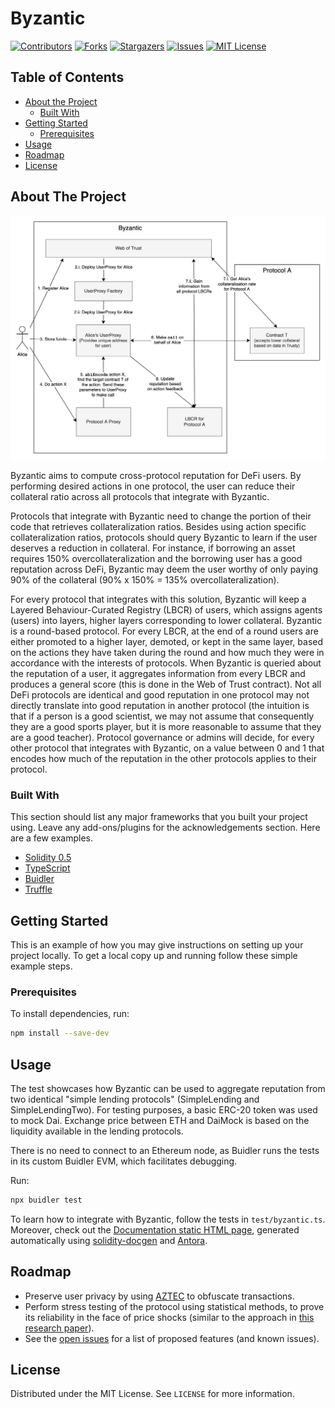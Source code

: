 # Byzantic

[![Contributors][contributors-shield]][contributors-url]
[![Forks][forks-shield]][forks-url]
[![Stargazers][stars-shield]][stars-url]
[![Issues][issues-shield]][issues-url]
[![MIT License][license-shield]][license-url]







<!-- TABLE OF CONTENTS -->
## Table of Contents

* [About the Project](#about-the-project)
  * [Built With](#built-with)
* [Getting Started](#getting-started)
  * [Prerequisites](#prerequisites)
* [Usage](#usage)
* [Roadmap](#roadmap)
* [License](#license)



<!-- ABOUT THE PROJECT -->
## About The Project

<img src="images/architecture.png" alt="Architecture Diagram">

Byzantic aims to compute cross-protocol reputation for DeFi users. By performing desired actions in one protocol, the user can reduce
their collateral ratio across all protocols that integrate with Byzantic.

Protocols that integrate with Byzantic need to change the portion of their code that retrieves collateralization ratios. Besides using action specific collateralization ratios, protocols should query Byzantic to learn if the user deserves a reduction in collateral. For instance, if borrowing an asset requires 150% overcollateralization and the borrowing user has a good reputation across DeFi, Byzantic may deem the user worthy of only paying 90% of the collateral (90% x 150% = 135% overcollateralization). 

For every protocol that integrates with this solution, Byzantic will keep a Layered Behaviour-Curated Registry (LBCR) of users, which assigns agents (users) into layers, higher layers corresponding to lower collateral. Byzantic is a round-based protocol. For every LBCR, at the end of a round users are either promoted to a higher layer, demoted, or kept in the same layer, based on the actions they have taken during the round and how much they were in accordance with the interests of protocols. When Byzantic is queried about the reputation of a user, it aggregates information from every LBCR and produces a general score (this is done in the Web of Trust contract). Not all DeFi protocols are identical and good reputation in one protocol may not directly translate into good reputation in another protocol (the intuition is that if a person is a good scientist, we may not assume that consequently they are a good sports player, but it is more reasonable to assume that they are a good teacher). Protocol governance or admins will decide, for every other protocol that integrates with Byzantic, on a value between 0 and 1 that encodes how much of the reputation in the other protocols applies to their protocol.

### Built With
This section should list any major frameworks that you built your project using. Leave any add-ons/plugins for the acknowledgements section. Here are a few examples.
* [Solidity 0.5](https://solidity.readthedocs.io/en/v0.5.0/050-breaking-changes.html)
* [TypeScript](https://www.typescriptlang.org/)
* [Buidler](https://buidler.dev/)
* [Truffle](https://www.trufflesuite.com/truffle)



<!-- GETTING STARTED -->
## Getting Started

This is an example of how you may give instructions on setting up your project locally.
To get a local copy up and running follow these simple example steps.

### Prerequisites

To install dependencies, run:
```sh
npm install --save-dev
```


<!-- USAGE EXAMPLES -->
## Usage

The test showcases how Byzantic can be used to aggregate reputation from two identical "simple lending protocols" (SimpleLending and SimpleLendingTwo). For testing purposes, a basic ERC-20 token was used to mock Dai. Exchange price between ETH and DaiMock is based on the liquidity available in the lending protocols.

There is no need to connect to an Ethereum node, as Buidler runs the tests in its custom Buidler EVM, which facilitates debugging.

Run:
```sh
npx buidler test
```

To learn how to integrate with Byzantic, follow the tests in `test/byzantic.ts`. Moreover, check out the [Documentation static HTML page](docs/website/build/site/contracts/1/index.html), generated automatically using [solidity-docgen](https://github.com/OpenZeppelin/solidity-docgen) and [Antora](https://antora.org/).


<!-- ROADMAP -->
## Roadmap

* Preserve user privacy by using [AZTEC](https://www.aztecprotocol.com/) to obfuscate transactions.
* Perform stress testing of the protocol using statistical methods, to prove its reliability in the face of price shocks (similar to the approach in [this research paper](https://arxiv.org/pdf/2002.08099.pdf)).
* See the [open issues](https://github.com/savudani8/Byzantic/issues) for a list of proposed features (and known issues).


<!-- LICENSE -->
## License

Distributed under the MIT License. See `LICENSE` for more information.



<!-- MARKDOWN LINKS & IMAGES -->
[contributors-shield]: https://img.shields.io/github/contributors/savudani8/Byzantic.svg?style=flat-square
[contributors-url]: https://github.com/savudani8/Byzantic/graphs/contributors
[forks-shield]: https://img.shields.io/github/forks/savudani8/Byzantic.svg?style=flat-square
[forks-url]: https://github.com/savudani8/Byzantic/network/members
[stars-shield]: https://img.shields.io/github/stars/savudani8/Byzantic.svg?style=flat-square
[stars-url]: https://github.com/savudani8/Byzantic/stargazers
[issues-shield]: https://img.shields.io/github/issues/savudani8/Byzantic.svg?style=flat-square
[issues-url]: https://github.com/savudani8/Byzantic/issues
[license-shield]: https://img.shields.io/github/license/savudani8/Byzantic.svg?style=flat-square
[license-url]: https://github.com/savudani8/Byzantic/blob/master/LICENSE.txt
[product-screenshot]: images/architecture.png
